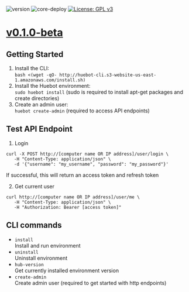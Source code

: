 ![version](https://img.shields.io/github/package-json/v/huebot-iot/hub-runner)
![core-deploy](https://github.com/huebot-iot/hub-core/actions/workflows/deploy.yml/badge.svg)
[![License: GPL v3](https://img.shields.io/badge/License-GPLv3-blue.svg)](https://www.gnu.org/licenses/gpl-3.0)

# [v0.1.0-beta](https://github.com/huebot-iot/hub-runner/releases/latest)

## Getting Started
1. Install the CLI:<br>
`bash <(wget -qO- http://huebot-cli.s3-website-us-east-1.amazonaws.com/install.sh)`
2. Install the Huebot environment:<br>
`sudo huebot install` (sudo is required to install apt-get packages and create directories)
3. Create an admin user:<br>
`huebot create-admin` (required to access API endpoints)

## Test API Endpoint
1. Login
```
curl -X POST http://[computer name OR IP address]/user/login \
   -H "Content-Type: application/json" \
   -d '{"username": "my_username", "password": "my_password"}'
```
If successful, this will return an access token and refresh token<br>

2. Get current user
```
curl http://[computer name OR IP address]/user/me \
   -H "Content-Type: application/json" \
   -H "Authorization: Bearer [access token]" 
```
## CLI commands
- `install`<br>
Install and run environment
- `uninstall`<br>
Uninstall environment
- `hub-version`<br>
Get currently installed environment version
- `create-admin`<br>
Create admin user (required to get started with http endpoints)
